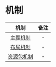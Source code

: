 # 机制

|机制|备注|
|:-:|:--:|
|[主题机制](theme/READMME.md)|-|
|[布局机制](layout/READMME.md)|-|
|[资源包机制](res/READMME.md)|-|

